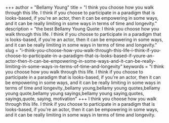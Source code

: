 +++
author = "Bellamy Young"
title = "I think you choose how you walk through this life. I think if you choose to participate in a paradigm that is looks-based, if you're an actor, then it can be empowering in some ways, and it can be really limiting in some ways in terms of time and longevity."
description = "the best Bellamy Young Quote: I think you choose how you walk through this life. I think if you choose to participate in a paradigm that is looks-based, if you're an actor, then it can be empowering in some ways, and it can be really limiting in some ways in terms of time and longevity."
slug = "i-think-you-choose-how-you-walk-through-this-life-i-think-if-you-choose-to-participate-in-a-paradigm-that-is-looks-based-if-youre-an-actor-then-it-can-be-empowering-in-some-ways-and-it-can-be-really-limiting-in-some-ways-in-terms-of-time-and-longevity"
keywords = "I think you choose how you walk through this life. I think if you choose to participate in a paradigm that is looks-based, if you're an actor, then it can be empowering in some ways, and it can be really limiting in some ways in terms of time and longevity.,bellamy young,bellamy young quotes,bellamy young quote,bellamy young sayings,bellamy young saying,quotes, sayings,quote, saying, motivation"
+++
I think you choose how you walk through this life. I think if you choose to participate in a paradigm that is looks-based, if you're an actor, then it can be empowering in some ways, and it can be really limiting in some ways in terms of time and longevity.
